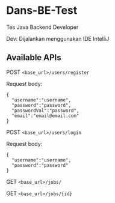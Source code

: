# Dans-BE-Test

Tes Java Backend Developer

Dev: Dijalankan menggunakan IDE IntelliJ

## Available APIs
POST `<base_url>/users/register`

Request body:
```
{
  "username":"username",
  "password":"password",
  "passwordVal":"password",
  "email":"email@email.com"
}
```

POST `<base_url>/users/login`

Request body:
```
{
  "username":"username",
  "password":"password"
}
```

GET `<base_url>/jobs/`

GET `<base_url>/jobs/{id}`
